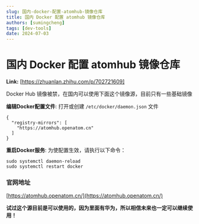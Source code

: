 ```yaml
---
slug: 国内-docker-配置-atomhub-镜像仓库
title: 国内 Docker 配置 atomhub 镜像仓库
authors: [sumingcheng]
tags: [dev-tools]
date: 2024-07-03
---
```


# 国内 Docker 配置 atomhub 镜像仓库



 **Link:** [https://zhuanlan.zhihu.com/p/702721609]



Docker Hub 镜像被禁，在国内可以使用下面这个镜像源，目前只有一些基础镜像

**编辑Docker配置文件**: 打开或创建 `/etc/docker/daemon.json` 文件

```
{
  "registry-mirrors": [
    "https://atomhub.openatom.cn"
  ]
}
```

**重启Docker服务**: 为使配置生效，请执行以下命令：

```
sudo systemctl daemon-reload
sudo systemctl restart docker
```
### 官网地址  

[https://atomhub.openatom.cn/](https://atomhub.openatom.cn/)

  


**试过这个源目前是可以使用的，因为里面有华为，所以相信未来也一定可以继续使用！**